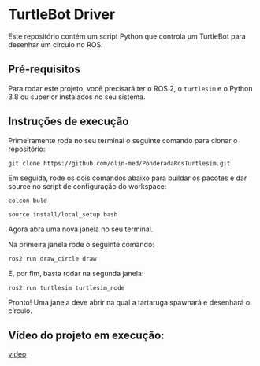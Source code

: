 # TurtleBot Driver

Este repositório contém um script Python que controla um TurtleBot para desenhar um círculo no ROS.

## Pré-requisitos

Para rodar este projeto, você precisará ter o ROS 2, o `turtlesim` e o Python 3.8 ou superior instalados no seu sistema.

## Instruções de execução

Primeiramente rode no seu terminal o seguinte comando para clonar o repositório:

`git clone https://github.com/olin-med/PonderadaRosTurtlesim.git`

Em seguida, rode os dois comandos abaixo para buildar os pacotes e dar source no script de configuração do workspace:

`colcon buld`

`source install/local_setup.bash`

Agora abra uma nova janela no seu terminal.

Na primeira janela rode o seguinte comando:

`ros2 run draw_circle draw`

E, por fim, basta rodar na segunda janela:

`ros2 run turtlesim turtlesim_node`

Pronto! Uma janela deve abrir na qual a tartaruga spawnará e desenhará o círculo.

## Vídeo do projeto em execução:

[video]([https://www.youtube.com/watch?v=t684nMg7wh0](https://www.youtube.com/watch?v=ATgdTEat4w4))



